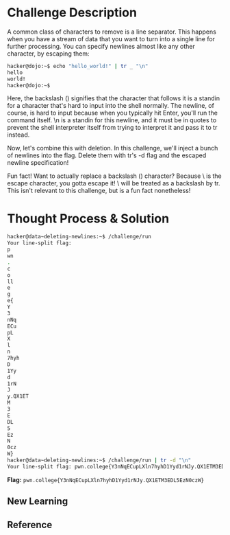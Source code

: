 # Challenge Description
A common class of characters to remove is a line separator. This happens when you have a stream of data that you want to turn into a single line for further processing. You can specify newlines almost like any other character, by escaping them:
```bash
hacker@dojo:~$ echo "hello_world!" | tr _ "\n"
hello
world!
hacker@dojo:~$
```
Here, the backslash (\) signifies that the character that follows it is a standin for a character that's hard to input into the shell normally. The newline, of course, is hard to input because when you typically hit Enter, you'll run the command itself. \n is a standin for this newline, and it must be in quotes to prevent the shell interpreter itself from trying to interpret it and pass it to tr instead.

Now, let's combine this with deletion. In this challenge, we'll inject a bunch of newlines into the flag. Delete them with tr's -d flag and the escaped newline specification!

Fun fact! Want to actually replace a backslash (\) character? Because \ is the escape character, you gotta escape it! \\ will be treated as a backslash by tr. This isn't relevant to this challenge, but is a fun fact nonetheless!
# Thought Process & Solution

```bash
hacker@data~deleting-newlines:~$ /challenge/run
Your line-split flag: 
p
wn
.
c
o
ll
e
g
e{
Y
3
nNq
ECu
pL
X
l
n
7hyh
D
1Yy
d
1rN
J
y.QX1ET
M
3
E
DL
5
Ez
N
0cz
W}
hacker@data~deleting-newlines:~$ /challenge/run | tr -d "\n"
Your line-split flag: pwn.college{Y3nNqECupLXln7hyhD1Yyd1rNJy.QX1ETM3EDL5EzN0czW}
```
**Flag:** `pwn.college{Y3nNqECupLXln7hyhD1Yyd1rNJy.QX1ETM3EDL5EzN0czW}`
## New Learning
## Reference
